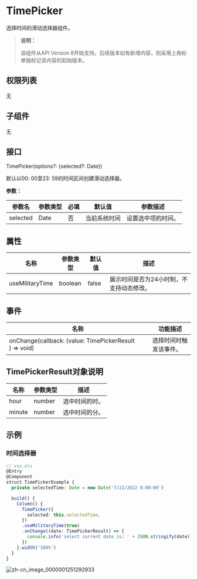 # TimePicker

选择时间的滑动选择器组件。

> **说明：**
>
> 该组件从API Version 8开始支持。后续版本如有新增内容，则采用上角标单独标记该内容的起始版本。


## 权限列表

无


## 子组件

无


## 接口

TimePicker(options?: {selected?: Date})

默认以00: 00至23: 59的时间区间创建滑动选择器。

**参数：**

| 参数名      | 参数类型 | 必填   | 默认值    | 参数描述      |
| -------- | ---- | ---- | ------ | --------- |
| selected | Date | 否    | 当前系统时间 | 设置选中项的时间。 |

## 属性

| 名称              | 参数类型    | 默认值   | 描述                    |
| --------------- | ------- | ----- | --------------------- |
| useMilitaryTime | boolean | false | 展示时间是否为24小时制，不支持动态修改。 |


## 事件

| 名称                                       | 功能描述        |
| ---------------------------------------- | ----------- |
| onChange(callback:&nbsp;(value:&nbsp;TimePickerResult )&nbsp;=&gt;&nbsp;void) | 选择时间时触发该事件。 |

## TimePickerResult对象说明
| 名称     | 参数类型   | 描述      |
| ------ | ------ | ------- |
| hour   | number | 选中时间的时。 |
| minute | number | 选中时间的分。 |


## 示例


### 时间选择器

```ts
// xxx.ets
@Entry
@Component
struct TimePickerExample {
  private selectedTime: Date = new Date('7/22/2022 8:00:00')

  build() {
    Column() {
      TimePicker({
        selected: this.selectedTime,
      })
      .useMilitaryTime(true)
      .onChange((date: TimePickerResult) => {
        console.info('select current date is: ' + JSON.stringify(date))
      })
    }.width('100%')
  }
}
```

![zh-cn_image_0000001251292933](figures/zh-cn_image_0000001251292933.gif)
